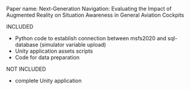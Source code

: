 Paper name: Next-Generation Navigation: Evaluating the Impact of Augmented Reality on
Situation Awareness in General Aviation Cockpits

INCLUDED
- Python code to establish connection between msfs2020 and sql-database (simulator variable upload)
- Unity application assets scripts
- Code for data preparation

NOT INCLUDED
- complete Unity application  
